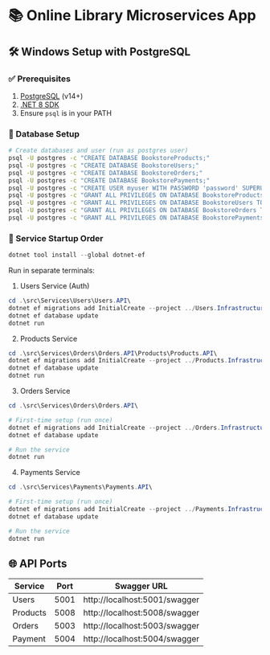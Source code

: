 # 📚 Online Library Microservices App

## 🛠️ Windows Setup with PostgreSQL

### ✅ Prerequisites
1. [PostgreSQL](https://www.postgresql.org/download/) (v14+)
2. [.NET 8 SDK](https://dotnet.microsoft.com/en-us/download)
3. Ensure `psql` is in your PATH

### 🔐 Database Setup
```bash
# Create databases and user (run as postgres user)
psql -U postgres -c "CREATE DATABASE BookstoreProducts;"
psql -U postgres -c "CREATE DATABASE BookstoreUsers;"
psql -U postgres -c "CREATE DATABASE BookstoreOrders;"
psql -U postgres -c "CREATE DATABASE BookstorePayments;"
psql -U postgres -c "CREATE USER myuser WITH PASSWORD 'password' SUPERUSER;"
psql -U postgres -c "GRANT ALL PRIVILEGES ON DATABASE BookstoreProducts TO myuser;"
psql -U postgres -c "GRANT ALL PRIVILEGES ON DATABASE BookstoreUsers TO myuser;"
psql -U postgres -c "GRANT ALL PRIVILEGES ON DATABASE BookstoreOrders TO myuser;"
psql -U postgres -c "GRANT ALL PRIVILEGES ON DATABASE BookstorePayments TO myuser;"
```
### 🚀 Service Startup Order
```powershell
dotnet tool install --global dotnet-ef
```

Run in separate terminals:

1. Users Service (Auth)
```powershell
cd .\src\Services\Users\Users.API\
dotnet ef migrations add InitialCreate --project ../Users.Infrastructure
dotnet ef database update
dotnet run
```

2. Products Service
```powershell
cd .\src\Services\Orders\Orders.API\Products\Products.API\
dotnet ef migrations add InitialCreate --project ../Products.Infrastructure
dotnet ef database update
dotnet run
```

3. Orders Service
```powershell
cd .\src\Services\Orders\Orders.API\

# First-time setup (run once)
dotnet ef migrations add InitialCreate --project ../Orders.Infrastructure
dotnet ef database update

# Run the service
dotnet run
```

4. Payments Service
```powershell
cd .\src\Services\Payments\Payments.API\

# First-time setup (run once)
dotnet ef migrations add InitialCreate --project ../Payments.Infrastructure
dotnet ef database update

# Run the service
dotnet run
```

## 🌐 API Ports

| Service  | Port | Swagger URL                           |
|----------|------|----------------------------------------|
| Users    | 5001 | http://localhost:5001/swagger          |
| Products | 5008 | http://localhost:5008/swagger          |
| Orders   | 5003 | http://localhost:5003/swagger          |
| Payment  | 5004 | http://localhost:5004/swagger          |

